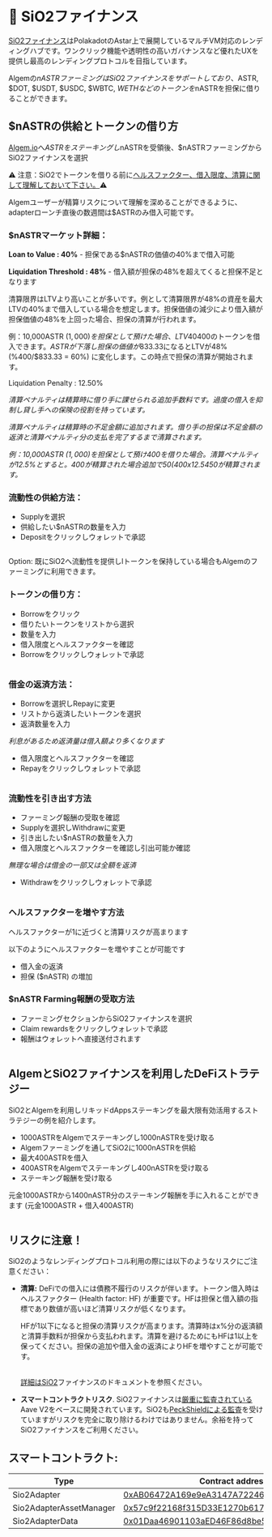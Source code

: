 # 🍋 SiO2ファイナンス

[SiO2ファイナンス](https://www.sio2.finance/)はPolakadotのAstar上で展開しているマルチVM対応のレンディングハブです。ワンクリック機能や透明性の高いガバナンスなど優れたUXを提供し最高のレンディングプロトコルを目指しています。

Algemの$nASTRファーミングはSiO2ファイナンスをサポートしており、$ASTR, $DOT, $USDT, $USDC, $WBTC, $WETHなどのトークンを$nASTRを担保に借りることができます。

## $nASTRの供給とトークンの借り方

[Algem.io](https://www.algem.io/)へ$ASTRをステーキングし$nASTRを受領後、$nASTRファーミングからSiO2ファイナンスを選択

⚠️ 注意：SiO2でトークンを借りる前に[ヘルスファクター、借入限度、清算に関して理解しておいて下さい。](https://docs.algem.io/v/japanzu/get-started/nastr-fminguno/sio2-finance#risukuni)⚠️

Algemユーザーが精算リスクについて理解を深めることができるように、adapterローンチ直後の数週間は$ASTRのみ借入可能です。

### $nASTRマーケット詳細：

**Loan to Value : 40%** - 担保である$nASTRの価値の40%まで借入可能

**Liquidation Threshold : 48%** - 借入額が担保の48%を超えてくると担保不足となります

清算限界はLTVより高いことが多いです。例として清算限界が48%の資産を最大LTVの40%まで借入している場合を想定します。担保価値の減少により借入額が担保価値の48%を上回った場合、担保の清算が行われます。

例：10,000ASTR ($1,000)を担保として預けた場合、LTV40%で最大$400のトークンを借入できます。$ASTRが下落し担保の価値が$833.33になるとLTVが48% (%400/$833.33 = 60%) に変化します。この時点で担保の清算が開始されます。

Liquidation Penalty : 12.50%

_清算ペナルティは精算時に借り手に課せられる追加手数料です。過度の借入を抑制し貸し手への保険の役割を持っています。_

_清算ペナルティは精算時の不足金額に追加されます。借り手の担保は不足金額の返済と清算ペナルティ分の支払を完了するまで清算されます。_

_例：10,000ASTR ($1,000)を担保として預け$400を借りた場合。清算ペナルティが12.5%とすると。$400が精算された場合追加で$50($400 x 12.5%) が不足金となり、担保から$450が精算されます。_

### 流動性の供給方法：

* Supplyを選択
* 供給したい$nASTRの数量を入力
* Depositをクリックしウォレットで承認

<figure><img src="../../.gitbook/assets/01_Supply.png" alt=""><figcaption></figcaption></figure>

Option: 既にSiO2へ流動性を提供しlトークンを保持している場合もAlgemのファーミングに利用できます。

### トークンの借り方：

* Borrowをクリック
* 借りたいトークンをリストから選択
* 数量を入力
* 借入限度とヘルスファクターを確認
* Borrowをクリックしウォレットで承認

<figure><img src="../../.gitbook/assets/02_Borrow.png" alt=""><figcaption></figcaption></figure>

### 借金の返済方法：

* Borrowを選択しRepayに変更
* リストから返済したいトークンを選択
* 返済数量を入力

_利息があるため返済量は借入額より多くなります_

* 借入限度とヘルスファクターを確認
* Repayをクリックしウォレットで承認

<figure><img src="../../.gitbook/assets/03_Repay.png" alt=""><figcaption></figcaption></figure>

### 流動性を引き出す方法

* ファーミング報酬の受取を確認
* Supplyを選択しWithdrawに変更
* 引き出したい$nASTRの数量を入力
* 借入限度とヘルスファクターを確認し引出可能か確認

_無理な場合は借金の一部又は全額を返済_

* Withdrawをクリックしウォレットで承認

<figure><img src="../../.gitbook/assets/04_Withdraw.png" alt=""><figcaption></figcaption></figure>

### ヘルスファクターを増やす方法

ヘルスファクターが1に近づくと清算リスクが高まります

以下のようにヘルスファクターを増やすことが可能です

* 借入金の返済
* 担保 ($nASTR) の増加

### $nASTR Farming報酬の受取方法

* ファーミングセクションからSiO2ファイナンスを選択
* Claim rewardsをクリックしウォレットで承認
* 報酬はウォレットへ直接送付されます

<figure><img src="../../.gitbook/assets/05_Claim.png" alt=""><figcaption></figcaption></figure>

## AlgemとSiO2ファイナンスを利用したDeFiストラテジー

SiO2とAlgemを利用しリキッドdAppsステーキングを最大限有効活用するストラテジーの例を紹介します。

* 1000ASTRをAlgemでステーキングし1000nASTRを受け取る
* Algemファーミングを通してSiO2に1000nASTRを供給
* 最大400ASTRを借入
* 400ASTRをAlgemでステーキングし400nASTRを受け取る
* ステーキング報酬を受け取る

元金1000ASTRから1400nASTR分のステーキング報酬を手に入れることができます (元金1000ASTR + 借入400ASTR)

<figure><img src="../../.gitbook/assets/Defi Strategy _ nASTR Lending.png" alt=""><figcaption></figcaption></figure>

## リスクに注意！

SiO2のようなレンディングプロトコル利用の際には以下のようなリスクにご注意ください：

*   **清算:** DeFiでの借入には債務不履行のリスクが伴います。トークン借入時はヘルスファクター (Health factor: HF) が重要です。HFは担保と借入額の指標であり数値が高いほど清算リスクが低くなります。



    HFが1以下になると担保の清算リスクが高まります。清算時はx%分の返済額と清算手数料が担保から支払われます。清算を避けるためにもHFは1以上を保ってください。担保の追加や借入金の返済によりHFを増やすことが可能です。

    \
    [詳細はSiO2](https://sio2-finance.gitbook.io/en/systems/risk-parameters)ファイナンスのドキュメントを参照ください。
* **スマートコントラクトリスク**. SiO2ファイナンスは[厳重に監査されている](https://docs.aave.com/developers/v/2.0/security-and-audits)Aave V2をベースに開発されています。SiO2も[PeckShieldによる監査](https://github.com/SiO2-Finance/contracts/tree/main/audits)を受けていますがリスクを完全に取り除けるわけではありません。余裕を持ってSiO2ファイナンスをご利用ください。

## スマートコントラクト:

<table><thead><tr><th width="264">Type</th><th>Contract address</th></tr></thead><tbody><tr><td>Sio2Adapter</td><td><a href="https://blockscout.com/astar/address/0xAB06472A169e9eA3147A722464631D10553E384D">0xAB06472A169e9eA3147A722464631D10553E384D</a></td></tr><tr><td>Sio2AdapterAssetManager</td><td><a href="https://blockscout.com/astar/address/0x57c9f22168f315D33E1270b617F32F7940B89D67">0x57c9f22168f315D33E1270b617F32F7940B89D67</a></td></tr><tr><td>Sio2AdapterData</td><td><a href="https://blockscout.com/astar/address/0x01Daa46901103aED46F86d8be5376c3e12E8bd8b">0x01Daa46901103aED46F86d8be5376c3e12E8bd8b</a></td></tr></tbody></table>
